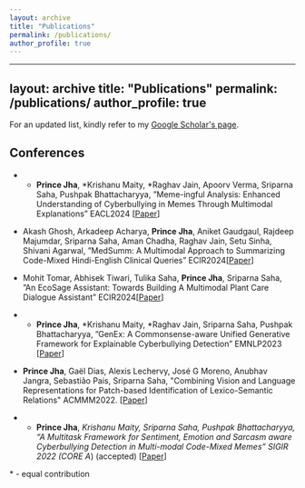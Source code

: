 ```yaml
---
layout: archive
title: "Publications"
permalink: /publications/
author_profile: true
---
```


---
layout: archive
title: "Publications"
permalink: /publications/
author_profile: true
---

For an updated list, kindly refer to my [Google Scholar's page](https://scholar.google.com/citations?user=KywmeyUAAAAJ&hl=en).


## Conferences

* * **Prince Jha**, *Krishanu Maity, *Raghav Jain, Apoorv Verma, Sriparna Saha, Pushpak Bhattacharyya,
”Meme-ingful Analysis: Enhanced Understanding of Cyberbullying in Memes Through Multimodal
Explanations” EACL2024 \[[Paper](https://arxiv.org/pdf/2401.09899)\]

* Akash Ghosh, Arkadeep Acharya, **Prince Jha**, Aniket Gaudgaul, Rajdeep Majumdar, Sriparna Saha, Aman
Chadha, Raghav Jain, Setu Sinha, Shivani Agarwal, ”MedSumm: A Multimodal Approach to Summarizing
Code-Mixed Hindi-English Clinical Queries” ECIR2024\[[Paper](https://arxiv.org/pdf/2401.01596)\]

* Mohit Tomar, Abhisek Tiwari, Tulika Saha, **Prince Jha**, Sriparna Saha, ”An EcoSage Assistant: Towards
Building A Multimodal Plant Care Dialogue Assistant” ECIR2024\[[Paper](https://arxiv.org/pdf/2401.06807)\]

* * **Prince Jha**, *Krishanu Maity, *Raghav Jain, Sriparna Saha, Pushpak Bhattacharyya, ”GenEx: A
Commonsense-aware Unified Generative Framework for Explainable Cyberbullying Detection” EMNLP2023 \[[Paper](https://aclanthology.org/2023.emnlp-main.1035.pdf)\]

* **Prince Jha**, Gaël Dias, Alexis Lechervy, José G Moreno, Anubhav Jangra, Sebastião Pais, Sriparna Saha, "Combining Vision and Language Representations for Patch-based Identification of Lexico-Semantic Relations" ACMMM2022. \[[Paper](https://dl.acm.org/doi/abs/10.1145/3503161.3548299)\]

* * **Prince Jha**, *Krishanu Maity, Sriparna Saha, Pushpak Bhattacharyya, “A Multitask Framework for Sentiment,
Emotion and Sarcasm aware Cyberbullying Detection in Multi-modal Code-Mixed Memes” SIGIR 2022
(CORE A*) (accepted) \[[Paper](www.cse.iitb.ac.in/~pb/papers/sigir22-sa-multitask.pdf)\]




\* - equal contribution
